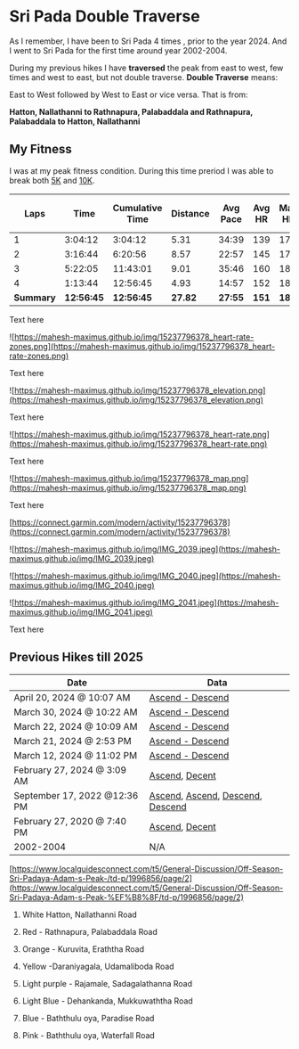 # Sri Pada Double Traverse

As I remember, I have been to Sri Pada  4 times , prior to the year 2024. And I went to Sri Pada  for the first time around year 2002-2004.

During my previous hikes I have **traversed** the peak from east to west, few times and west to east, but not double traverse. **Double Traverse** means:

East to West followed by West to East or vice versa. That is from:

**Hatton, Nallathanni to Rathnapura, Palabaddala and Rathnapura, Palabaddala to Hatton, Nallathanni**

## My Fitness

I was at my peak fitness condition. During this time preriod I was able to break both [5K](https://connect.garmin.com/modern/activity/15915571229) and [10K](https://connect.garmin.com/modern/activity/15949219192).

| Laps | Time | Cumulative Time | Distance | Avg Pace | Avg HR | Max HR | Ascent | Total Descent | Avg Cadence | Calories | Best Pace | Max Cadence | Moving Time | Avg Moving **Pace** |
| --- | --- | --- | --- | --- | --- | --- | --- | --- | --- | --- | --- | --- | --- | --- |
| 1 | 3:04:12 | 3:04:12 | 5.31 | 34:39 | 139 | 178 | 974 | 11 | 37 | 1,472 | 1:54 | 167 | 1:34:44 | 17:50 |
| 2 | 3:16:44 | 6:20:56 | 8.57 | 22:57 | 145 | 176 | 81 | 1,955 | 74 | 1,164 | 7:54 | 167 | 2:37:02 | 18:20 |
| 3 | 5:22:05 | 11:43:01 | 9.01 | 35:46 | 160 | 187 | 1,844 | 99 | 38 | 2,924 | 8:43 | 160 | 2:31:06 | 16:46 |
| 4 | 1:13:44 | 12:56:45 | 4.93 | 14:57 | 152 | 182 | 12 | 993 | 74 | 583 | 3:56 | 241 | 58:08 | 11:47 |
| **Summary** | **12:56:45** | **12:56:45** | **27.82** | **27:55** | **151** | **187** | **2,910** | **3,057** | **51** | **6,143** | **1:54** | **241** | **7:41:00** | **16:34** |

Text here

![https://mahesh-maximus.github.io/img/15237796378_heart-rate-zones.png](https://mahesh-maximus.github.io/img/15237796378_heart-rate-zones.png)

Text here

![https://mahesh-maximus.github.io/img/15237796378_elevation.png](https://mahesh-maximus.github.io/img/15237796378_elevation.png)

Text here

![https://mahesh-maximus.github.io/img/15237796378_heart-rate.png](https://mahesh-maximus.github.io/img/15237796378_heart-rate.png)

Text here

![https://mahesh-maximus.github.io/img/15237796378_map.png](https://mahesh-maximus.github.io/img/15237796378_map.png)

Text here

[https://connect.garmin.com/modern/activity/15237796378](https://connect.garmin.com/modern/activity/15237796378)

![https://mahesh-maximus.github.io/img/IMG_2039.jpeg](https://mahesh-maximus.github.io/img/IMG_2039.jpeg)

![https://mahesh-maximus.github.io/img/IMG_2040.jpeg](https://mahesh-maximus.github.io/img/IMG_2040.jpeg)

![https://mahesh-maximus.github.io/img/IMG_2041.jpeg](https://mahesh-maximus.github.io/img/IMG_2041.jpeg)

Text here

## Previous Hikes till 2025

| Date | Data |
| --- | --- |
| April 20, 2024 @ 10:07 AM | [Ascend - Descend](https://connect.garmin.com/modern/activity/14989754230) |
| March 30, 2024 @ 10:22 AM | [Ascend - Descend](https://connect.garmin.com/modern/activity/14653693018) |
| March 22, 2024 @ 10:09 AM | [Ascend - Descend](https://connect.garmin.com/modern/activity/14527994675) |
| March 21, 2024 @ 2:53 PM | [Ascend - Descend](https://connect.garmin.com/modern/activity/14514913262) |
| March 12, 2024 @ 11:02 PM | [Ascend - Descend](https://connect.garmin.com/modern/activity/14379269736) |
| February 27, 2024 @ 3:09 AM | [Ascend](https://connect.garmin.com/modern/activity/14160309676), [Decent](https://connect.garmin.com/modern/activity/14160953827) |
| September 17, 2022 @12:36 PM | [Ascend](https://connect.garmin.com/modern/activity/9625059056), [Ascend](https://connect.garmin.com/modern/activity/9625061459), [Descend](https://connect.garmin.com/modern/activity/9629866992), [Descend](https://connect.garmin.com/modern/activity/9629892139) |
| February 27, 2020 @ 7:40 PM | [Ascend](https://connect.garmin.com/modern/activity/4598696036), [Decent](https://connect.garmin.com/modern/activity/4598701990) |
| 2002-2004 | N/A |

[https://www.localguidesconnect.com/t5/General-Discussion/Off-Season-Sri-Padaya-Adam-s-Peak-️/td-p/1996856/page/2](https://www.localguidesconnect.com/t5/General-Discussion/Off-Season-Sri-Padaya-Adam-s-Peak-%EF%B8%8F/td-p/1996856/page/2)

1. White Hatton, Nallathanni Road

2. Red - Rathnapura, Palabaddala Road

3. Orange - Kuruvita, Eraththa Road

4. Yellow -Daraniyagala, Udamaliboda Road

5. Light purple - Rajamale, Sadagalathanna Road

6. Light Blue - Dehankanda, Mukkuwaththa Road

7. Blue - Baththulu oya, Paradise Road

8. Pink - Baththulu oya, Waterfall Road